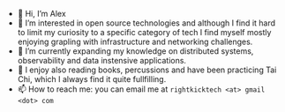- 👋 Hi, I’m Alex
- 👀 I’m interested in open source technologies and although I find it hard to limit my curiosity to a specific category of tech I find myself mostly enjoying grapling with infrastructure and networking challenges. 
- 🌱 I’m currently expanding my knowledge on distributed systems, observability and data instensive applications. 
- 💞️ I enjoy also reading books, percussions and have been practicing Tai Chi, which I always find it quite fullfilling. 
- 📫 How to reach me: you can email me at `rightkicktech <at> gmail <dot> com`

<!---
rightkick/rightkick is a ✨ special ✨ repository because its `README.md` (this file) appears on your GitHub profile.
You can click the Preview link to take a look at your changes.
--->
